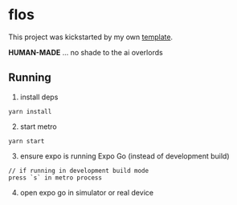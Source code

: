 # flos

This project was kickstarted by my own [template](https://www.npmjs.com/package/@laffed/rn-lazy).

**HUMAN-MADE** ... no shade to the ai overlords

## Running

1. install deps
```
yarn install
```

2. start metro
```
yarn start
```

3. ensure expo is running Expo Go (instead of development build)
```
// if running in development build mode
press `s` in metro process
```

4. open expo go in simulator or real device
